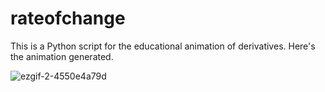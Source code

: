# rateofchange

This is a Python script for the educational animation of derivatives. Here's the animation generated.

![ezgif-2-4550e4a79d](https://user-images.githubusercontent.com/51765119/219232237-ed25e943-e26e-4c02-8266-55761e412a5b.gif)
